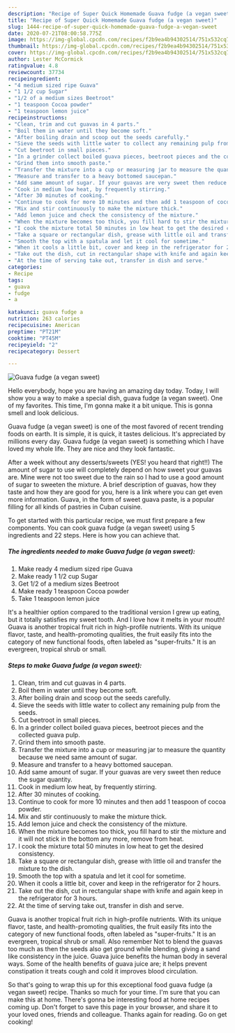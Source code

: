 ```yaml
---
description: "Recipe of Super Quick Homemade Guava fudge (a vegan sweet)"
title: "Recipe of Super Quick Homemade Guava fudge (a vegan sweet)"
slug: 1444-recipe-of-super-quick-homemade-guava-fudge-a-vegan-sweet
date: 2020-07-21T08:00:58.775Z
image: https://img-global.cpcdn.com/recipes/f2b9ea4b94302514/751x532cq70/guava-fudge-a-vegan-sweet-recipe-main-photo.jpg
thumbnail: https://img-global.cpcdn.com/recipes/f2b9ea4b94302514/751x532cq70/guava-fudge-a-vegan-sweet-recipe-main-photo.jpg
cover: https://img-global.cpcdn.com/recipes/f2b9ea4b94302514/751x532cq70/guava-fudge-a-vegan-sweet-recipe-main-photo.jpg
author: Lester McCormick
ratingvalue: 4.8
reviewcount: 37734
recipeingredient:
- "4 medium sized ripe Guava"
- "1 1/2 cup Sugar"
- "1/2 of a medium sizes Beetroot"
- "1 teaspoon Cocoa powder"
- "1 teaspoon lemon juice"
recipeinstructions:
- "Clean, trim and cut guavas in 4 parts."
- "Boil them in water until they become soft."
- "After boiling drain and scoop out the seeds carefully."
- "Sieve the seeds with little water to collect any remaining pulp from the seeds."
- "Cut beetroot in small pieces."
- "In a grinder collect boiled guava pieces, beetroot pieces and the collected guava pulp."
- "Grind them into smooth paste."
- "Transfer the mixture into a cup or measuring jar to measure the quantity because we need same amount of sugar."
- "Measure and transfer to a heavy bottomed saucepan."
- "Add same amount of sugar. If your guavas are very sweet then reduce the sugar quantity."
- "Cook in medium low heat, by frequently stirring."
- "After 30 minutes of cooking."
- "Continue to cook for more 10 minutes and then add 1 teaspoon of cocoa powder."
- "Mix and stir continuously to make the mixture thick."
- "Add lemon juice and check the consistency of the mixture."
- "When the mixture becomes too thick, you fill hard to stir the mixture and it will not stick in the bottom any more, remove from heat."
- "I cook the mixture total 50 minutes in low heat to get the desired consistency."
- "Take a square or rectangular dish, grease with little oil and transfer the mixture to the dish."
- "Smooth the top with a spatula and let it cool for sometime."
- "When it cools a little bit, cover and keep in the refrigerator for 2 hours."
- "Take out the dish, cut in rectangular shape with knife and again keep in the refrigerator for 3 hours."
- "At the time of serving take out, transfer in dish and serve."
categories:
- Recipe
tags:
- guava
- fudge
- a

katakunci: guava fudge a 
nutrition: 263 calories
recipecuisine: American
preptime: "PT21M"
cooktime: "PT45M"
recipeyield: "2"
recipecategory: Dessert

---
```



![Guava fudge (a vegan sweet)](https://img-global.cpcdn.com/recipes/f2b9ea4b94302514/751x532cq70/guava-fudge-a-vegan-sweet-recipe-main-photo.jpg)

Hello everybody, hope you are having an amazing day today. Today, I will show you a way to make a special dish, guava fudge (a vegan sweet). One of my favorites. This time, I'm gonna make it a bit unique. This is gonna smell and look delicious.

Guava fudge (a vegan sweet) is one of the most favored of recent trending foods on earth. It is simple, it is quick, it tastes delicious. It's appreciated by millions every day. Guava fudge (a vegan sweet) is something which I have loved my whole life. They are nice and they look fantastic.

After a week without any desserts/sweets (YES! you heard that right!!) The amount of sugar to use will completely depend on how sweet your guavas are. Mine were not too sweet due to the rain so I had to use a good amount of sugar to sweeten the mixture. A brief description of guavas, how they taste and how they are good for you, here is a link where you can get even more information. Guava, in the form of sweet guava paste, is a popular filling for all kinds of pastries in Cuban cuisine.


To get started with this particular recipe, we must first prepare a few components. You can cook guava fudge (a vegan sweet) using 5 ingredients and 22 steps. Here is how you can achieve that.

<!--inarticleads1-->

##### The ingredients needed to make Guava fudge (a vegan sweet):

1. Make ready 4 medium sized ripe Guava
1. Make ready 1 1/2 cup Sugar
1. Get 1/2 of a medium sizes Beetroot
1. Make ready 1 teaspoon Cocoa powder
1. Take 1 teaspoon lemon juice


It&#39;s a healthier option compared to the traditional version I grew up eating, but it totally satisfies my sweet tooth. And I love how it melts in your mouth! Guava is another tropical fruit rich in high-profile nutrients. With its unique flavor, taste, and health-promoting qualities, the fruit easily fits into the category of new functional foods, often labeled as &#34;super-fruits.&#34; It is an evergreen, tropical shrub or small. 

<!--inarticleads2-->

##### Steps to make Guava fudge (a vegan sweet):

1. Clean, trim and cut guavas in 4 parts.
1. Boil them in water until they become soft.
1. After boiling drain and scoop out the seeds carefully.
1. Sieve the seeds with little water to collect any remaining pulp from the seeds.
1. Cut beetroot in small pieces.
1. In a grinder collect boiled guava pieces, beetroot pieces and the collected guava pulp.
1. Grind them into smooth paste.
1. Transfer the mixture into a cup or measuring jar to measure the quantity because we need same amount of sugar.
1. Measure and transfer to a heavy bottomed saucepan.
1. Add same amount of sugar. If your guavas are very sweet then reduce the sugar quantity.
1. Cook in medium low heat, by frequently stirring.
1. After 30 minutes of cooking.
1. Continue to cook for more 10 minutes and then add 1 teaspoon of cocoa powder.
1. Mix and stir continuously to make the mixture thick.
1. Add lemon juice and check the consistency of the mixture.
1. When the mixture becomes too thick, you fill hard to stir the mixture and it will not stick in the bottom any more, remove from heat.
1. I cook the mixture total 50 minutes in low heat to get the desired consistency.
1. Take a square or rectangular dish, grease with little oil and transfer the mixture to the dish.
1. Smooth the top with a spatula and let it cool for sometime.
1. When it cools a little bit, cover and keep in the refrigerator for 2 hours.
1. Take out the dish, cut in rectangular shape with knife and again keep in the refrigerator for 3 hours.
1. At the time of serving take out, transfer in dish and serve.


Guava is another tropical fruit rich in high-profile nutrients. With its unique flavor, taste, and health-promoting qualities, the fruit easily fits into the category of new functional foods, often labeled as &#34;super-fruits.&#34; It is an evergreen, tropical shrub or small. Also remember Not to blend the guavas too much as then the seeds also get ground while blending, giving a sand like consistency in the juice. Guava juice benefits the human body in several ways. Some of the health benefits of guava juice are; it helps prevent constipation it treats cough and cold it improves blood circulation. 

So that's going to wrap this up for this exceptional food guava fudge (a vegan sweet) recipe. Thanks so much for your time. I'm sure that you can make this at home. There's gonna be interesting food at home recipes coming up. Don't forget to save this page in your browser, and share it to your loved ones, friends and colleague. Thanks again for reading. Go on get cooking!
